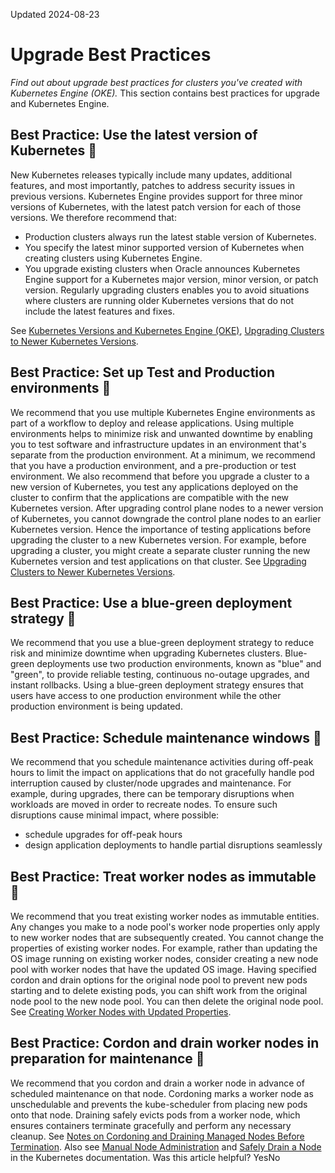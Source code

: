 Updated 2024-08-23
# Upgrade Best Practices
_Find out about upgrade best practices for clusters you've created with Kubernetes Engine (OKE)._
This section contains best practices for upgrade and Kubernetes Engine.
## Best Practice: Use the latest version of Kubernetes 🔗 
New Kubernetes releases typically include many updates, additional features, and most importantly, patches to address security issues in previous versions. Kubernetes Engine provides support for three minor versions of Kubernetes, with the latest patch version for each of those versions.
We therefore recommend that:
  * Production clusters always run the latest stable version of Kubernetes. 
  * You specify the latest minor supported version of Kubernetes when creating clusters using Kubernetes Engine.
  * You upgrade existing clusters when Oracle announces Kubernetes Engine support for a Kubernetes major version, minor version, or patch version. Regularly upgrading clusters enables you to avoid situations where clusters are running older Kubernetes versions that do not include the latest features and fixes.


See [Kubernetes Versions and Kubernetes Engine (OKE)](https://docs.oracle.com/en-us/iaas/Content/ContEng/Concepts/contengupgradeoverview.htm#Kubernetes_Versions_and_Container_Engine_for_Kubernetes "Find out about the Kubernetes versioning scheme and Kubernetes Engine \(OKE\) support for different Kubernetes versions."), [Upgrading Clusters to Newer Kubernetes Versions](https://docs.oracle.com/en-us/iaas/Content/ContEng/Concepts/contengaboutupgradingclusters.htm#Upgrading_Clusters_to_Newer_Kubernetes_Versions "Find out about the different ways to upgrade control plane nodes and worker nodes to newer Kubernetes versions using Kubernetes Engine \(OKE\).").
## Best Practice: Set up Test and Production environments 🔗 
We recommend that you use multiple Kubernetes Engine environments as part of a workflow to deploy and release applications. Using multiple environments helps to minimize risk and unwanted downtime by enabling you to test software and infrastructure updates in an environment that's separate from the production environment. At a minimum, we recommend that you have a production environment, and a pre-production or test environment. 
We also recommend that before you upgrade a cluster to a new version of Kubernetes, you test any applications deployed on the cluster to confirm that the applications are compatible with the new Kubernetes version. After upgrading control plane nodes to a newer version of Kubernetes, you cannot downgrade the control plane nodes to an earlier Kubernetes version. Hence the importance of testing applications before upgrading the cluster to a new Kubernetes version. For example, before upgrading a cluster, you might create a separate cluster running the new Kubernetes version and test applications on that cluster.
See [Upgrading Clusters to Newer Kubernetes Versions](https://docs.oracle.com/en-us/iaas/Content/ContEng/Concepts/contengaboutupgradingclusters.htm#Upgrading_Clusters_to_Newer_Kubernetes_Versions "Find out about the different ways to upgrade control plane nodes and worker nodes to newer Kubernetes versions using Kubernetes Engine \(OKE\).").
## Best Practice: Use a blue-green deployment strategy 🔗 
We recommend that you use a blue-green deployment strategy to reduce risk and minimize downtime when upgrading Kubernetes clusters. Blue-green deployments use two production environments, known as "blue" and "green", to provide reliable testing, continuous no-outage upgrades, and instant rollbacks. Using a blue-green deployment strategy ensures that users have access to one production environment while the other production environment is being updated.
## Best Practice: Schedule maintenance windows 🔗 
We recommend that you schedule maintenance activities during off-peak hours to limit the impact on applications that do not gracefully handle pod interruption caused by cluster/node upgrades and maintenance.
For example, during upgrades, there can be temporary disruptions when workloads are moved in order to recreate nodes. To ensure such disruptions cause minimal impact, where possible:
  * schedule upgrades for off-peak hours
  * design application deployments to handle partial disruptions seamlessly


## Best Practice: Treat worker nodes as immutable 🔗 
We recommend that you treat existing worker nodes as immutable entities.
Any changes you make to a node pool's worker node properties only apply to new worker nodes that are subsequently created. You cannot change the properties of existing worker nodes. 
For example, rather than updating the OS image running on existing worker nodes, consider creating a new node pool with worker nodes that have the updated OS image. Having specified cordon and drain options for the original node pool to prevent new pods starting and to delete existing pods, you can shift work from the original node pool to the new node pool. You can then delete the original node pool. 
See [Creating Worker Nodes with Updated Properties](https://docs.oracle.com/en-us/iaas/Content/ContEng/Tasks/contengupgradingimageworkernode.htm#Upgrading_the_Image_Running_on_Worker_Nodes_by_Creating_a_New_Node_Pool "Find out about the different ways to update worker node properties using Kubernetes Engine \(OKE\).").
## Best Practice: Cordon and drain worker nodes in preparation for maintenance 🔗 
We recommend that you cordon and drain a worker node in advance of scheduled maintenance on that node.
Cordoning marks a worker node as unschedulable and prevents the kube-scheduler from placing new pods onto that node. Draining safely evicts pods from a worker node, which ensures containers terminate gracefully and perform any necessary cleanup.
See [Notes on Cordoning and Draining Managed Nodes Before Termination](https://docs.oracle.com/en-us/iaas/Content/ContEng/Tasks/contengdeletingworkernodes.htm#contengscalingnodepools_topic-Notes_on_cordon_and_drain). Also see [Manual Node Administration](https://kubernetes.io/docs/concepts/architecture/nodes/#manual-node-administration) and [Safely Drain a Node](https://kubernetes.io/docs/tasks/administer-cluster/safely-drain-node) in the Kubernetes documentation.
Was this article helpful?
YesNo

